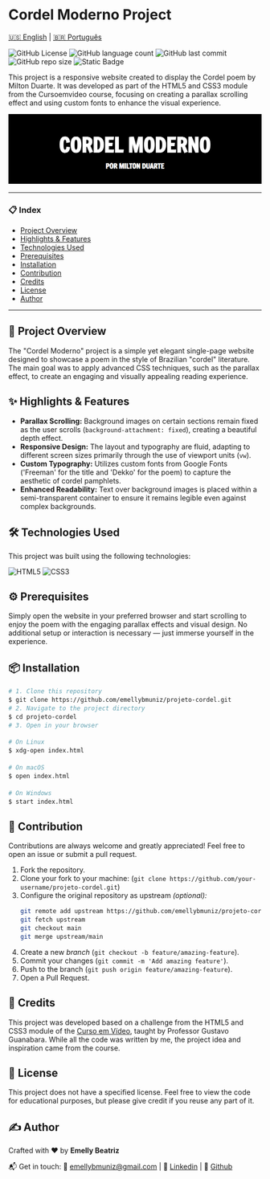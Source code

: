 
# Cordel Moderno Project

[🇺🇸 English](./README.md) | [🇧🇷 Português](./README.pt.md)


![GitHub License](https://img.shields.io/github/license/emellybmuniz/projeto-cordel)
![GitHub language count](https://img.shields.io/github/languages/count/emellybmuniz/projeto-cordel)
![GitHub last commit](https://img.shields.io/github/last-commit/emellybmuniz/projeto-cordel)
![GitHub repo size](https://img.shields.io/github/repo-size/emellybmuniz/projeto-cordel)
![Static Badge](https://img.shields.io/badge/Status%20-%20Completed%20-%20%234CAF50)

This project is a responsive website created to display the Cordel poem by Milton Duarte. It was developed as part of the HTML5 and CSS3 module from the Cursoemvideo course, focusing on creating a parallax scrolling effect and using custom fonts to enhance the visual experience.

![Project Banner](imagens/project-banner.png)

---
### 📋 Index

- [Project Overview](#-project-overview)
- [Highlights & Features](#-highlights-&-features)
- [Technologies Used](#-technologies-used)
- [Prerequisites](#-prerequisites)
- [Installation](#-installation)
- [Contribution](#-contribution)
- [Credits](#-credits)
- [License](#-license)
- [Author](#-author)
---

## 🚀 Project Overview

The "Cordel Moderno" project is a simple yet elegant single-page website designed to showcase a poem in the style of Brazilian "cordel" literature. The main goal was to apply advanced CSS techniques, such as the parallax effect, to create an engaging and visually appealing reading experience.


## ✨ Highlights & Features

- **Parallax Scrolling:** Background images on certain sections remain fixed as the user scrolls (`background-attachment: fixed`), creating a beautiful depth effect.
- **Responsive Design:** The layout and typography are fluid, adapting to different screen sizes primarily through the use of viewport units (`vw`).
- **Custom Typography:** Utilizes custom fonts from Google Fonts ('Freeman' for the title and 'Dekko' for the poem) to capture the aesthetic of cordel pamphlets.
- **Enhanced Readability:** Text over background images is placed within a semi-transparent container to ensure it remains legible even against complex backgrounds.


## 🛠️ Technologies Used

This project was built using the following technologies:

![HTML5](https://img.shields.io/badge/html5-%23E34F26.svg?style=for-the-badge&logo=html5&logoColor=white)
![CSS3](https://img.shields.io/badge/css3-%231572B6.svg?style=for-the-badge&logo=css3&logoColor=white)


## ⚙️ Prerequisites

Simply open the website in your preferred browser and start scrolling to enjoy the poem with the engaging parallax effects and visual design. No additional setup or interaction is necessary — just immerse yourself in the experience.


## 📦 Installation

```bash
# 1. Clone this repository
$ git clone https://github.com/emellybmuniz/projeto-cordel.git
# 2. Navigate to the project directory
$ cd projeto-cordel
# 3. Open in your browser

# On Linux
$ xdg-open index.html

# On macOS
$ open index.html 

# On Windows
$ start index.html 
```


## 🤝 Contribution

Contributions are always welcome and greatly appreciated! Feel free to open an issue or submit a pull request.

1. Fork the repository.
2. Clone your fork to your machine: (`git clone https://github.com/your-username/projeto-cordel.git`)
3. Configure the original repository as upstream *(optional):*
    ```bash
    git remote add upstream https://github.com/emellybmuniz/projeto-cordel.git
    git fetch upstream
    git checkout main
    git merge upstream/main
    ```
4. Create a new *branch* (`git checkout -b feature/amazing-feature`).
5. Commit your changes (`git commit -m 'Add amazing feature'`).
6. Push to the branch (`git push origin feature/amazing-feature`).
7. Open a Pull Request.   


## 🌟 Credits

This project was developed based on a challenge from the HTML5 and CSS3 module of the [Curso em Vídeo](https://www.cursoemvideo.com/), taught by Professor Gustavo Guanabara. While all the code was written by me, the project idea and inspiration came from the course.


## 🔑 License

This project does not have a specified license. Feel free to view the code for educational purposes, but please give credit if you reuse any part of it.


## ✍️ Author

Crafted with ❤️ by **Emelly Beatriz**

📬 Get in touch:
📧 emellybmuniz@gmail.com |
💼 [Linkedin](https://www.linkedin.com/in/emellybmuniz) |
🐙 [Github](https://github.com/emellybmuniz)
